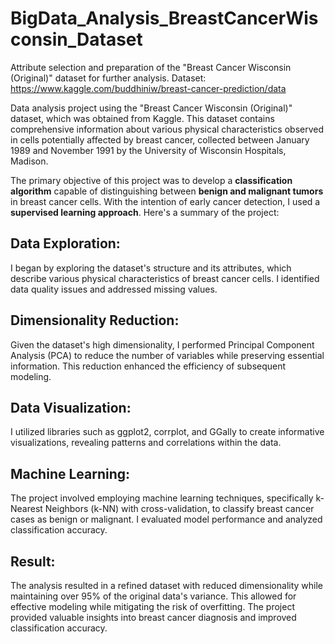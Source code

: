 # BigData_Analysis_BreastCancerWisconsin_Dataset
Attribute selection and preparation of the "Breast Cancer Wisconsin (Original)" dataset for further analysis. Dataset: https://www.kaggle.com/buddhiniw/breast-cancer-prediction/data

Data analysis project using the "Breast Cancer Wisconsin (Original)" dataset, which was obtained from Kaggle. 
This dataset contains comprehensive information about various physical characteristics observed in cells potentially affected by breast cancer, collected between January 1989 and November 1991 by the University of Wisconsin Hospitals, Madison.

The primary objective of this project was to develop a **classification algorithm** capable of distinguishing between **benign and malignant tumors** in breast cancer cells. With the intention of early cancer detection, I used a **supervised learning approach**. Here's a summary of the project:

## Data Exploration: 
I began by exploring the dataset's structure and its attributes, which describe various physical characteristics of breast cancer cells. I identified data quality issues and addressed missing values.

## Dimensionality Reduction: 
Given the dataset's high dimensionality, I performed Principal Component Analysis (PCA) to reduce the number of variables while preserving essential information. This reduction enhanced the efficiency of subsequent modeling.

## Data Visualization: 
I utilized libraries such as ggplot2, corrplot, and GGally to create informative visualizations, revealing patterns and correlations within the data.

## Machine Learning: 
The project involved employing machine learning techniques, specifically k-Nearest Neighbors (k-NN) with cross-validation, to classify breast cancer cases as benign or malignant. I evaluated model performance and analyzed classification accuracy.

## Result: 
The analysis resulted in a refined dataset with reduced dimensionality while maintaining over 95% of the original data's variance. This allowed for effective modeling while mitigating the risk of overfitting. The project provided valuable insights into breast cancer diagnosis and improved classification accuracy.
